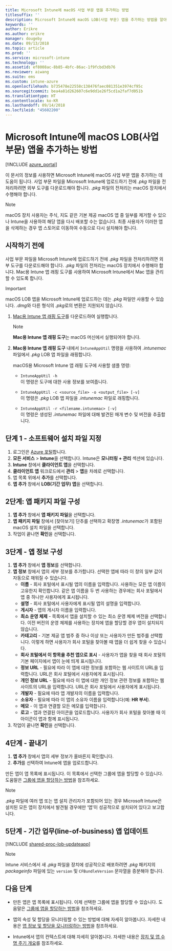```yaml
---
title: Microsoft Intune에 macOS 사업 부문 앱을 추가하는 방법
titlesuffix: ''
description: Microsoft Intune에 macOS LOB(사업 부문) 앱을 추가하는 방법을 알아봅니다.
keywords: ''
author: Erikre
ms.author: erikre
manager: dougeby
ms.date: 09/13/2018
ms.topic: article
ms.prod: ''
ms.service: microsoft-intune
ms.technology: ''
ms.assetid: ef8008ac-8b85-4bfc-86ac-1f9fcbd3db76
ms.reviewer: aiwang
ms.suite: ems
ms.custom: intune-azure
ms.openlocfilehash: b735478e22558c138476faec081351e3974cf95c
ms.sourcegitcommit: bea4a81d262607c6e9dd1e26f5cd1a2faf7d051b
ms.translationtype: HT
ms.contentlocale: ko-KR
ms.lasthandoff: 09/14/2018
ms.locfileid: "45602200"
---
```

# <a name="how-to-add-macos-line-of-business-lob-apps-to-microsoft-intune"></a>Microsoft Intune에 macOS LOB(사업 부문) 앱을 추가하는 방법

[!INCLUDE [azure_portal](./includes/azure_portal.md)]

이 문서의 정보를 사용하면 Microsoft Intune에 macOS 사업 부문 앱을 추가하는 데 도움이 됩니다. 사업 부문 파일을 Microsoft Intune에 업로드하기 전에 *.pkg* 파일을 전처리하려면 외부 도구를 다운로드해야 합니다. *.pkg* 파일의 전처리는 macOS 장치에서 수행해야 합니다.

> [!NOTE]
> macOS 장치 사용자는 주식, 지도 같은 기본 제공 macOS 앱 중 일부를 제거할 수 있으나 Intune을 사용하여 해당 앱을 다시 배포할 수는 없습니다. 최종 사용자가 이러한 앱을 삭제하는 경우 앱 스토어로 이동하여 수동으로 다시 설치해야 합니다.

## <a name="before-your-start"></a>시작하기 전에

사업 부문 파일을 Microsoft Intune에 업로드하기 전에 *.pkg* 파일을 전처리하려면 외부 도구를 다운로드해야 합니다. *.pkg* 파일의 전처리는 macOS 장치에서 수행해야 합니다. Mac용 Intune 앱 래핑 도구를 사용하여 Microsoft Intune에서 Mac 앱을 관리할 수 있도록 합니다.

> [!IMPORTANT]
> macOS LOB 앱을 Microsoft Intune에 업로드하는 데는 *.pkg* 파일만 사용할 수 있습니다. *.dmg*와 다른 형식의 *.pkg*로의 변환은 지원되지 않습니다.

1. [Mac용 Intune 앱 래핑 도구](https://github.com/msintuneappsdk/intune-app-wrapping-tool-mac)를 다운로드하여 실행합니다.

    > [!NOTE]
    > **Mac용 Intune 앱 래핑 도구**는 macOS 머신에서 실행되어야 합니다.

2. **Mac용 Intune 앱 래핑 도구** 내에서 `IntuneAppUtil` 명령을 사용하여 *.intunemac* 파일에서 *.pkg* LOB 앱 파일을 래핑합니다.<br>

    macOS용 Microsoft Intune 앱 래핑 도구에 사용할 샘플 명령:
    
    - `IntuneAppUtil -h`<br>
    이 명령은 도구에 대한 사용 정보를 보여줍니다.
    
    - `IntuneAppUtil -c <source_file> -o <output_file> [-v]`<br>
    이 명령은 *.pkg* LOB 앱 파일을 *.intunemac* 파일로 래핑합니다.
    
    - `IntuneAppUtil -r <filename.intunemac> [-v]`<br>
    이 명령은 생성된 *.intunemac* 파일에 대해 발견된 매개 변수 및 버전을 추출합니다.

## <a name="step-1---specify-the-software-setup-file"></a>단계 1 - 소프트웨어 설치 파일 지정

1. 로그인은 [Azure 포털](https://portal.azure.com)합니다.
2. **모든 서비스** > **Intune**을 선택합니다. Intune은 **모니터링 + 관리** 섹션에 있습니다.
3. **Intune** 창에서 **클라이언트 앱**을 선택합니다.
4. **클라이언트 앱** 워크로드에서 **관리** > **앱**을 차례로 선택합니다.
5. 앱 목록 위에서 **추가**를 선택합니다.
6. **앱 추가** 창에서 **LOB(기간 업무) 앱**을 선택합니다.

## <a name="step-2---configure-the-app-package-file"></a>2단계: 앱 패키지 파일 구성

1. **앱 추가** 창에서 **앱 패키지 파일**을 선택합니다.
2. **앱 패키지 파일** 창에서 [찾아보기] 단추를 선택하고 확장명 *.intunemac*가 포함된 macOS 설치 파일을 선택합니다.
3. 작업이 끝나면 **확인**을 선택합니다.


## <a name="step-3---configure-app-information"></a>3단계 - 앱 정보 구성

1. **앱 추가** 창에서 **앱 정보**를 선택합니다.
2. **앱 정보** 창에서 앱의 세부 정보를 추가합니다. 선택한 앱에 따라 이 창의 일부 값이 자동으로 채워질 수 있습니다.
    - **이름** - 회사 포털에서 표시될 앱의 이름을 입력합니다. 사용하는 모든 앱 이름이 고유한지 확인합니다. 같은 앱 이름을 두 번 사용하는 경우에는 회사 포털에서 앱 중 하나만 사용자에게 표시됩니다.
    - **설명** - 회사 포털에서 사용자에게 표시될 앱의 설명을 입력합니다.
    - **게시자** - 앱의 게시자 이름을 입력합니다.
    - **최소 운영 체제** - 목록에서 앱을 설치할 수 있는 최소 운영 체제 버전을 선택합니다. 이전 버전의 운영 체제를 사용하는 장치에 앱을 할당할 경우 앱이 설치되지 않습니다.
    - **카테고리** - 기본 제공 앱 범주 중 하나 이상 또는 사용자가 만든 범주를 선택합니다. 이렇게 하면 사용자가 회사 포털을 찾아볼 때 앱을 더 쉽게 찾을 수 있습니다.
    - **회사 포털에서 이 항목을 추천 앱으로 표시** - 사용자가 앱을 찾을 때 회사 포털의 기본 페이지에서 앱이 눈에 띄게 표시됩니다.
    - **정보 URL** - 필요에 따라 이 앱에 대한 정보를 포함하는 웹 사이트의 URL을 입력합니다. URL은 회사 포털에서 사용자에게 표시됩니다.
    - **개인 정보 URL** - 필요에 따라 이 앱에 대한 개인 정보 관련 정보를 포함하는 웹 사이트의 URL을 입력합니다. URL은 회사 포털에서 사용자에게 표시됩니다.
    - **개발자** - 필요에 따라 앱 개발자의 이름을 입력합니다.
    - **소유자** - 필요에 따라 이 앱의 소유자 이름을 입력합니다(예: **HR 부서**).
    - **메모** - 이 앱과 연결할 모든 메모를 입력합니다.
    - **로고** - 앱과 연결된 아이콘을 업로드합니다. 사용자가 회사 포털을 찾아볼 때 이 아이콘이 앱과 함께 표시됩니다.
3. 작업이 끝나면 **확인**을 선택합니다.

## <a name="step-4---finish-up"></a>4단계 - 끝내기

1. **앱 추가** 창에서 앱의 세부 정보가 올바른지 확인합니다.
2. **추가**를 선택하여 Intune에 앱을 업로드합니다.

만든 앱이 앱 목록에 표시됩니다. 이 목록에서 선택한 그룹에 앱을 할당할 수 있습니다. 도움말은 [그룹에 앱을 할당하는 방법](apps-deploy.md)을 참조하세요.

> [!NOTE]
> *.pkg* 파일에 여러 앱 또는 앱 설치 관리자가 포함되어 있는 경우 Microsoft Intune은 설치된 모든 앱이 장치에서 발견될 경우에만 ‘앱’이 성공적으로 설치되어 있다고 보고합니다.

## <a name="step-5---update-a-line-of-business-app"></a>5단계 - 기간 업무(line-of-business) 앱 업데이트

[!INCLUDE [shared-proc-lob-updateapp](./includes/shared-proc-lob-updateapp.md)]

> [!NOTE]
> Intune 서비스에서 새 *.pkg* 파일을 장치에 성공적으로 배포하려면 *.pkg* 패키지의 *packageinfo* 파일에 있는 `version` 및 `CFBundleVersion` 문자열을 증분해야 합니다.

## <a name="next-steps"></a>다음 단계

- 만든 앱은 앱 목록에 표시됩니다. 이제 선택한 그룹에 앱을 할당할 수 있습니다. 도움말은 [그룹에 앱을 할당하는 방법](apps-deploy.md)을 참조하세요.

- 앱의 속성 및 할당을 모니터링할 수 있는 방법에 대해 자세히 알아봅니다. 자세한 내용은 [앱 정보 및 할당을 모니터링하는 방법](apps-monitor.md)을 참조하세요.

- Intune에서 앱의 컨텍스트에 대해 자세히 알아봅니다. 자세한 내용은 [장치 및 앱 수명 주기 개요](introduction-device-app-lifecycles.md)를 참조하세요.
